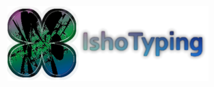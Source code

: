 ![zenemegy](https://raw.githubusercontent.com/dagadtwok/ishotyping/master/IshoTyping/Resources/logo_s.png)
